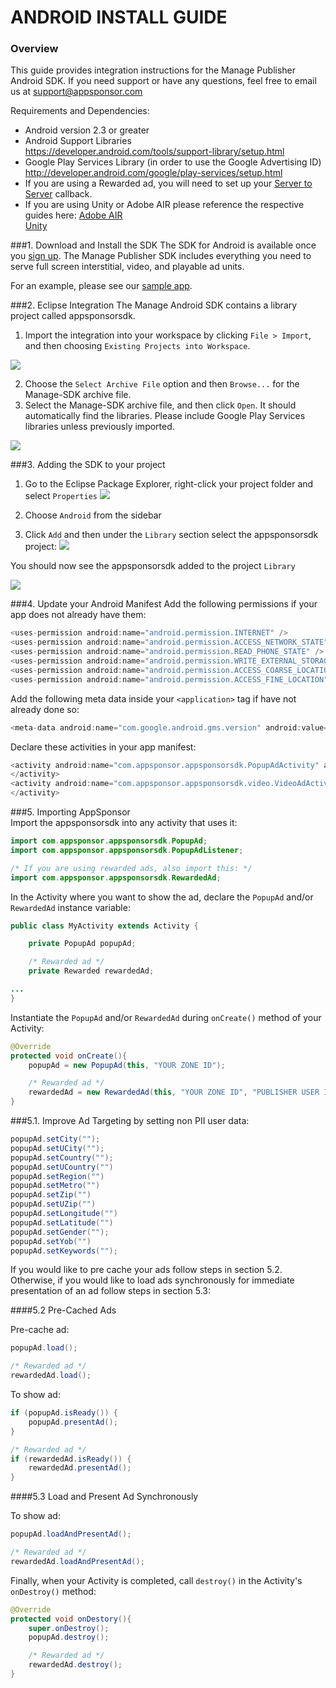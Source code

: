 
# ANDROID INSTALL GUIDE


### Overview

This guide provides integration instructions for the Manage Publisher Android SDK.  If you need support or have any questions, feel free to email us at [support@appsponsor.com](support@appsponsor.com)

 Requirements and Dependencies:

* Android version 2.3 or greater
* Android Support Libraries  
    https://developer.android.com/tools/support-library/setup.html
* Google Play Services Library (in order to use the Google Advertising ID)
    http://developer.android.com/google/play-services/setup.html
* If you are using a Rewarded ad, you will need to set up your [Server to Server](https://appsponsor.com/site/page/?view=install_server2server) callback.
* If you are using Unity or Adobe AIR please reference the respective guides here: [Adobe AIR](https://appsponsor.com/site/page/?view=install_adobeair)  
[Unity](https://appsponsor.com/site/page/?view=install_unity)


###1. Download and Install the SDK
The SDK for Android is available once you [sign up](https://www.appsponsor.com/user/registration). The Manage Publisher SDK includes everything you need to serve full screen interstitial, video, and playable ad units.

For an example, please see our [sample app](https://github.com/manage/android-sdk-sample-app).

###2. Eclipse Integration
The Manage Android SDK contains a library project called appsponsorsdk.  

 1. Import the integration into your workspace by clicking `File > Import`, and then choosing `Existing Projects into Workspace`.

![](http://cdn.manage.com/appsponsor/documentation/android/step-1.png)

 2. Choose the `Select Archive File` option and then `Browse...` for the Manage-SDK archive file.
3. Select the Manage-SDK archive file, and then click `Open`.  It should automatically find the libraries.  Please include Google Play Services libraries unless previously imported.

 ![](http://cdn.manage.com/appsponsor/documentation/android/step-2.png)


###3. Adding the SDK to your project
1. Go to the Eclipse Package Explorer, right-click your project folder and select
`Properties`
 ![](http://cdn.manage.com/appsponsor/documentation/android/step-3.png)
 
2. Choose `Android` from the sidebar
3. Click `Add` and then under the `Library` section select the appsponsorsdk project:
![](http://cdn.manage.com/appsponsor/documentation/android/step-4.png)

You should now see the appsponsorsdk added to the project `Library` 

![](http://cdn.manage.com/appsponsor/documentation/android/step-5.png)

###4. Update your Android Manifest
Add the following permissions if your app does not already have them:

``` java
<uses-permission android:name="android.permission.INTERNET" />
<uses-permission android:name="android.permission.ACCESS_NETWORK_STATE" />
<uses-permission android:name="android.permission.READ_PHONE_STATE" />
<uses-permission android:name="android.permission.WRITE_EXTERNAL_STORAGE" />
<uses-permission android:name="android.permission.ACCESS_COARSE_LOCATION" />
<uses-permission android:name="android.permission.ACCESS_FINE_LOCATION" />
```

Add the following meta data inside your `<application>` tag if have not already done so:

``` java
<meta-data android:name="com.google.android.gms.version" android:value="@integer/google_play_services_version" />
```

Declare these activities in your app manifest:
``` java
<activity android:name="com.appsponsor.appsponsorsdk.PopupAdActivity" android:launchMode="singleTop" android:theme="@android:style/Theme.Translucent" android:configChanges="keyboardHidden|orientation|screenSize">
</activity>
<activity android:name="com.appsponsor.appsponsorsdk.video.VideoAdActivity" android:screenOrientation="landscape" android:launchMode="singleTop" android:theme="@android:style/Theme.NoTitleBar.Fullscreen" android:configChanges="keyboardHidden|orientation|screenSize">
</activity>

```

###5. Importing AppSponsor  
Import the appsponsorsdk into any activity that uses it: 


``` java
import com.appsponsor.appsponsorsdk.PopupAd;
import com.appsponsor.appsponsorsdk.PopupAdListener;

/* If you are using rewarded ads, also import this: */
import com.appsponsor.appsponsorsdk.RewardedAd;

```

In the Activity where you want to show the ad, declare the `PopupAd` and/or `RewardedAd` instance variable:

``` java
public class MyActivity extends Activity {

    private PopupAd popupAd;

    /* Rewarded ad */
    private Rewarded rewardedAd;

...
}
```

Instantiate the `PopupAd` and/or `RewardedAd` during `onCreate()` method of your Activity:

``` java
@Override
protected void onCreate(){
    popupAd = new PopupAd(this, "YOUR ZONE ID");

    /* Rewarded ad */
    rewardedAd = new RewardedAd(this, "YOUR ZONE ID", "PUBLISHER USER ID");
}
```

###5.1. Improve Ad Targeting by setting non PII user data:

``` java
popupAd.setCity("");
popupAd.setUCity("");
popupAd.setCountry("");
popupAd.setUCountry("")
popupAd.setRegion("")
popupAd.setMetro("")
popupAd.setZip("")
popupAd.setUZip("")
popupAd.setLongitude("")
popupAd.setLatitude("")
popupAd.setGender("");
popupAd.setYob("")
popupAd.setKeywords("");

```

If you would like to pre cache your ads follow steps in section 5.2.  Otherwise, if you would like to load ads synchronously for immediate presentation of an ad follow steps in section 5.3:

####5.2 Pre-Cached Ads 
   
  Pre-cache ad:

``` java
popupAd.load();

/* Rewarded ad */
rewardedAd.load();
```

To show ad:

``` java
if (popupAd.isReady()) {
    popupAd.presentAd();   
}

/* Rewarded ad */
if (rewardedAd.isReady()) {
    rewardedAd.presentAd();   
}
```

####5.3 Load and Present Ad Synchronously

To show ad:
``` java
popupAd.loadAndPresentAd();

/* Rewarded ad */
rewardedAd.loadAndPresentAd();
```

Finally, when your Activity is completed, call `destroy()` in the Activity's `onDestroy()` method:
``` java
@Override
protected void onDestory(){
    super.onDestroy();
    popupAd.destroy();

    /* Rewarded ad */
    rewardedAd.destroy();
}
```